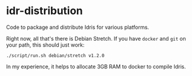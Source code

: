# idr-distribution

Code to package and distribute Idris for various platforms.

Right now, all that's there is Debian Stretch. If you have `docker` and `git`
on your path, this should just work:

    ./script/run.sh debian/stretch v1.2.0

In my experience, it helps to allocate 3GB RAM to docker to compile Idris.
